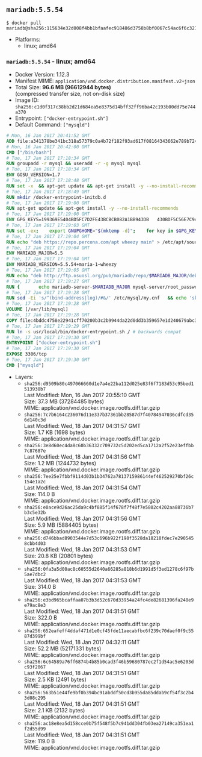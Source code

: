 ## `mariadb:5.5.54`

```console
$ docker pull mariadb@sha256:115634e32d008f4bb1bfaafec918486d3758b8bf0067c54ac6f6c327efd43164
```

-	Platforms:
	-	linux; amd64

### `mariadb:5.5.54` - linux; amd64

-	Docker Version: 1.12.3
-	Manifest MIME: `application/vnd.docker.distribution.manifest.v2+json`
-	Total Size: **96.6 MB (96612944 bytes)**  
	(compressed transfer size, not on-disk size)
-	Image ID: `sha256:c1d0f317c38bb2d21d684ea5e8375d14bff32ff96ba42c193b00dd75e744a370`
-	Entrypoint: `["docker-entrypoint.sh"]`
-	Default Command: `["mysqld"]`

```dockerfile
# Mon, 16 Jan 2017 20:41:52 GMT
ADD file:a341378be341bc318a57379c0a4b72f182f93ad617f08164343662e789b7244b in / 
# Mon, 16 Jan 2017 20:42:00 GMT
CMD ["/bin/bash"]
# Tue, 17 Jan 2017 17:18:34 GMT
RUN groupadd -r mysql && useradd -r -g mysql mysql
# Tue, 17 Jan 2017 17:18:34 GMT
ENV GOSU_VERSION=1.7
# Tue, 17 Jan 2017 17:18:48 GMT
RUN set -x 	&& apt-get update && apt-get install -y --no-install-recommends ca-certificates wget && rm -rf /var/lib/apt/lists/* 	&& wget -O /usr/local/bin/gosu "https://github.com/tianon/gosu/releases/download/$GOSU_VERSION/gosu-$(dpkg --print-architecture)" 	&& wget -O /usr/local/bin/gosu.asc "https://github.com/tianon/gosu/releases/download/$GOSU_VERSION/gosu-$(dpkg --print-architecture).asc" 	&& export GNUPGHOME="$(mktemp -d)" 	&& gpg --keyserver ha.pool.sks-keyservers.net --recv-keys B42F6819007F00F88E364FD4036A9C25BF357DD4 	&& gpg --batch --verify /usr/local/bin/gosu.asc /usr/local/bin/gosu 	&& rm -r "$GNUPGHOME" /usr/local/bin/gosu.asc 	&& chmod +x /usr/local/bin/gosu 	&& gosu nobody true 	&& apt-get purge -y --auto-remove ca-certificates wget
# Tue, 17 Jan 2017 17:18:49 GMT
RUN mkdir /docker-entrypoint-initdb.d
# Tue, 17 Jan 2017 17:19:00 GMT
RUN apt-get update && apt-get install -y --no-install-recommends 		apt-transport-https ca-certificates 		pwgen 	&& rm -rf /var/lib/apt/lists/*
# Tue, 17 Jan 2017 17:19:00 GMT
ENV GPG_KEYS=199369E5404BD5FC7D2FE43BCBCB082A1BB943DB 	430BDF5C56E7C94E848EE60C1C4CBDCDCD2EFD2A 	4D1BB29D63D98E422B2113B19334A25F8507EFA5
# Tue, 17 Jan 2017 17:19:03 GMT
RUN set -ex; 	export GNUPGHOME="$(mktemp -d)"; 	for key in $GPG_KEYS; do 		gpg --keyserver ha.pool.sks-keyservers.net --recv-keys "$key"; 	done; 	gpg --export $GPG_KEYS > /etc/apt/trusted.gpg.d/mariadb.gpg; 	rm -r "$GNUPGHOME"; 	apt-key list
# Tue, 17 Jan 2017 17:19:04 GMT
RUN echo "deb https://repo.percona.com/apt wheezy main" > /etc/apt/sources.list.d/percona.list 	&& { 		echo 'Package: *'; 		echo 'Pin: release o=Percona Development Team'; 		echo 'Pin-Priority: 998'; 	} > /etc/apt/preferences.d/percona
# Tue, 17 Jan 2017 17:19:04 GMT
ENV MARIADB_MAJOR=5.5
# Tue, 17 Jan 2017 17:19:04 GMT
ENV MARIADB_VERSION=5.5.54+maria-1~wheezy
# Tue, 17 Jan 2017 17:19:05 GMT
RUN echo "deb http://ftp.osuosl.org/pub/mariadb/repo/$MARIADB_MAJOR/debian wheezy main" > /etc/apt/sources.list.d/mariadb.list 	&& { 		echo 'Package: *'; 		echo 'Pin: release o=MariaDB'; 		echo 'Pin-Priority: 999'; 	} > /etc/apt/preferences.d/mariadb
# Tue, 17 Jan 2017 17:19:27 GMT
RUN { 		echo mariadb-server-$MARIADB_MAJOR mysql-server/root_password password 'unused'; 		echo mariadb-server-$MARIADB_MAJOR mysql-server/root_password_again password 'unused'; 	} | debconf-set-selections 	&& apt-get update 	&& apt-get install -y 		mariadb-server=$MARIADB_VERSION 		percona-xtrabackup 		socat 	&& rm -rf /var/lib/apt/lists/* 	&& sed -ri 's/^user\s/#&/' /etc/mysql/my.cnf /etc/mysql/conf.d/* 	&& rm -rf /var/lib/mysql && mkdir -p /var/lib/mysql /var/run/mysqld 	&& chown -R mysql:mysql /var/lib/mysql /var/run/mysqld 	&& chmod 777 /var/run/mysqld
# Tue, 17 Jan 2017 17:19:28 GMT
RUN sed -Ei 's/^(bind-address|log)/#&/' /etc/mysql/my.cnf 	&& echo 'skip-host-cache\nskip-name-resolve' | awk '{ print } $1 == "[mysqld]" && c == 0 { c = 1; system("cat") }' /etc/mysql/my.cnf > /tmp/my.cnf 	&& mv /tmp/my.cnf /etc/mysql/my.cnf
# Tue, 17 Jan 2017 17:19:28 GMT
VOLUME [/var/lib/mysql]
# Tue, 17 Jan 2017 17:19:28 GMT
COPY file:4bddc4758e22941cff70200b3c2b9944da22d0dd3b359657e1d240679abc379b in /usr/local/bin/ 
# Tue, 17 Jan 2017 17:19:29 GMT
RUN ln -s usr/local/bin/docker-entrypoint.sh / # backwards compat
# Tue, 17 Jan 2017 17:19:30 GMT
ENTRYPOINT ["docker-entrypoint.sh"]
# Tue, 17 Jan 2017 17:19:30 GMT
EXPOSE 3306/tcp
# Tue, 17 Jan 2017 17:19:30 GMT
CMD ["mysqld"]
```

-	Layers:
	-	`sha256:d9509b80c497066660d1e7a4e22ba112d025e83f6f7183d53c95bed1513938b7`  
		Last Modified: Mon, 16 Jan 2017 20:55:10 GMT  
		Size: 37.3 MB (37284485 bytes)  
		MIME: application/vnd.docker.image.rootfs.diff.tar.gzip
	-	`sha256:7c7b6164c236076d11e337b37361bb28587d7f40784947036cdfcd356d140c3d`  
		Last Modified: Wed, 18 Jan 2017 04:31:57 GMT  
		Size: 1.7 KB (1698 bytes)  
		MIME: application/vnd.docker.image.rootfs.diff.tar.gzip
	-	`sha256:3e8d60ec4da8c60b36332c709732c5d202ed5ca1712a2f52e23effbb7c87687e`  
		Last Modified: Wed, 18 Jan 2017 04:31:56 GMT  
		Size: 1.2 MB (1244732 bytes)  
		MIME: application/vnd.docker.image.rootfs.diff.tar.gzip
	-	`sha256:7ee25e7fbbf9114d03b1b34762a7813715986144ef462529270bf26c154e1a2c`  
		Last Modified: Wed, 18 Jan 2017 04:31:54 GMT  
		Size: 114.0 B  
		MIME: application/vnd.docker.image.rootfs.diff.tar.gzip
	-	`sha256:e0ace9d26ac25da9c4bf885f14f678f7f48f7e5802c4202aa88736b7b3c5e32b`  
		Last Modified: Wed, 18 Jan 2017 04:31:56 GMT  
		Size: 5.9 MB (5884405 bytes)  
		MIME: application/vnd.docker.image.rootfs.diff.tar.gzip
	-	`sha256:d746bbad8903544e7d53c696b922f198f3528da18218fdec7e2905458cbb4d03`  
		Last Modified: Wed, 18 Jan 2017 04:31:53 GMT  
		Size: 20.8 KB (20801 bytes)  
		MIME: application/vnd.docker.image.rootfs.diff.tar.gzip
	-	`sha256:0fa3a5d00ac8c60555d2640a66285a818b6d1991d5f3ed1278c6f97b5ae7dbc2`  
		Last Modified: Wed, 18 Jan 2017 04:31:53 GMT  
		Size: 314.0 B  
		MIME: application/vnd.docker.image.rootfs.diff.tar.gzip
	-	`sha256:e3bd965bcaffaa07b3b3d52c670d33954a24fc4de82681396fa248e9e79ac8e3`  
		Last Modified: Wed, 18 Jan 2017 04:31:51 GMT  
		Size: 322.0 B  
		MIME: application/vnd.docker.image.rootfs.diff.tar.gzip
	-	`sha256:652eafeff4ddaf471d1e0cf45fde11aecabfbc6f239c70daef0f9c5587d399bf`  
		Last Modified: Wed, 18 Jan 2017 04:32:11 GMT  
		Size: 52.2 MB (52171331 bytes)  
		MIME: application/vnd.docker.image.rootfs.diff.tar.gzip
	-	`sha256:6c64589a76ff6874b4b85b0cad3f46b59680787ec2f1d54ac5e6203dc93f2067`  
		Last Modified: Wed, 18 Jan 2017 04:31:51 GMT  
		Size: 2.5 KB (2491 bytes)  
		MIME: application/vnd.docker.image.rootfs.diff.tar.gzip
	-	`sha256:563b51e44fe9bf0b394bc91abddf50cd3b955da85ddab9cf54f3c2b43d08c295`  
		Last Modified: Wed, 18 Jan 2017 04:31:51 GMT  
		Size: 2.1 KB (2132 bytes)  
		MIME: application/vnd.docker.image.rootfs.diff.tar.gzip
	-	`sha256:ac18e8ea5d158cce0b75f548f5b7c941dd304fb03ea27149ca351ea1f2d55d99`  
		Last Modified: Wed, 18 Jan 2017 04:31:51 GMT  
		Size: 119.0 B  
		MIME: application/vnd.docker.image.rootfs.diff.tar.gzip
